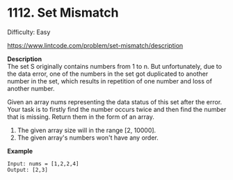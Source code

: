 # 1112. Set Mismatch

Difficulty: Easy

https://www.lintcode.com/problem/set-mismatch/description

**Description**  
The set S originally contains numbers from 1 to n. But unfortunately, due to the data error, one of the numbers in the set got duplicated to another number in the set, which results in repetition of one number and loss of another number.

Given an array nums representing the data status of this set after the error. Your task is to firstly find the number occurs twice and then find the number that is missing. Return them in the form of an array.

1. The given array size will in the range [2, 10000].
2. The given array's numbers won't have any order.

**Example**  
```
Input: nums = [1,2,2,4]
Output: [2,3]
```
